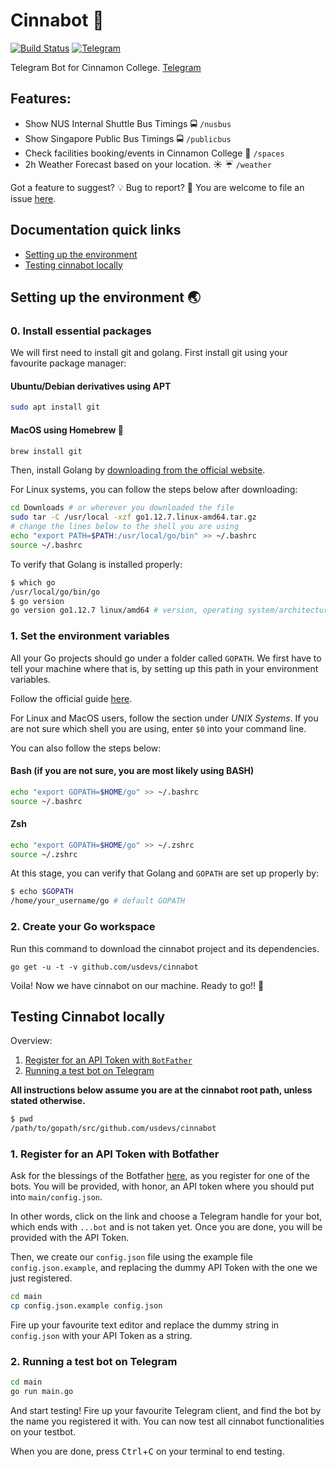 # Cinnabot :robot: 
[![Build Status](https://travis-ci.com/usdevs/cinnabot.svg)](https://travis-ci.com/usdevs/cinnabot/)
[![Telegram](https://img.shields.io/badge/telegram-ready-brightgreen.svg)](https://t.me/cinnabot)

Telegram Bot for Cinnamon College. [Telegram](https://t.me/cinnabot)

## Features:
- Show NUS Internal Shuttle Bus Timings :oncoming_bus: `/nusbus`
- Show Singapore Public Bus Timings :oncoming_bus: `/publicbus`
- Check facilities booking/events in Cinnamon College :school: `/spaces`
- 2h Weather Forecast based on your location. :sunny: :umbrella: `/weather`


Got a feature to suggest? :bulb:
Bug to report? :bug:
You are welcome to file an issue [here](https://github.com/usdevs/cinnabot/issues).

## Documentation quick links
- [Setting up the environment](#setting-up-the-environment)
- [Testing cinnabot locally](#testing-cinnabot-locally)

## Setting up the environment :earth_asia:

### 0. Install essential packages

We will first need to install git and golang. First install git using your favourite
package manager:

#### Ubuntu/Debian derivatives using APT
```bash
sudo apt install git
```

#### MacOS using Homebrew :beer:
```bash
brew install git
```

Then, install Golang by [downloading from the official website](https://golang.org/dl/).

For Linux systems, you can follow the steps below after downloading:

```bash
cd Downloads # or wherever you downloaded the file
sudo tar -C /usr/local -xzf go1.12.7.linux-amd64.tar.gz
# change the lines below to the shell you are using
echo "export PATH=$PATH:/usr/local/go/bin" >> ~/.bashrc
source ~/.bashrc
```

To verify that Golang is installed properly:
```bash
$ which go
/usr/local/go/bin/go
$ go version
go version go1.12.7 linux/amd64 # version, operating system/architecture
```

### 1. Set the environment variables

All your Go projects should go under a folder called `GOPATH`. We first have to tell your machine 
where that is, by setting up this path in your environment variables. 

Follow the official guide [here](https://github.com/golang/go/wiki/SettingGOPATH).

For Linux and MacOS users, follow the section under *UNIX Systems*. If you are not sure which shell you are using, enter `$0` into your command line.

You can also follow the steps below:
#### Bash (if you are not sure, you are most likely using BASH)
```bash
echo "export GOPATH=$HOME/go" >> ~/.bashrc
source ~/.bashrc
```

#### Zsh
```bash
echo "export GOPATH=$HOME/go" >> ~/.zshrc
source ~/.zshrc
```

At this stage, you can verify that Golang and `GOPATH` are set up properly by:
```bash
$ echo $GOPATH
/home/your_username/go # default GOPATH
```

### 2. Create your Go workspace

Run this command to download the cinnabot project and its dependencies. 
```
go get -u -t -v github.com/usdevs/cinnabot
```
Voila! Now we have cinnabot on our machine. Ready to go!! :tada:


## Testing Cinnabot locally
Overview:
1. [Register for an API Token with `BotFather`](#1-register-for-an-api-token-with-botfather)
2. [Running a test bot on Telegram](#2-running-a-test-bot-on-telegram)

**All instructions below assume you are at the cinnabot root path, unless stated otherwise.**
```bash
$ pwd
/path/to/gopath/src/github.com/usdevs/cinnabot
```

### 1. Register for an API Token with Botfather
Ask for the blessings of the Botfather [here](https://t.me/botfather), as you register for one of the bots.
You will be provided, with honor, an API token where you should put into `main/config.json`.

In other words, click on the link and choose a Telegram handle for your bot, which ends with `...bot` and is not taken yet. Once you are done, you will be provided with the API Token.

Then, we create our `config.json` file using the example file `config.json.example`, and replacing the dummy API Token with the one we just registered.
```bash
cd main
cp config.json.example config.json
```

Fire up your favourite text editor and replace the dummy string in `config.json` with your API Token as a string.

### 2. Running a test bot on Telegram
```bash
cd main
go run main.go
```

And start testing! Fire up your favourite Telegram client, and find the bot by the name you registered it with. You can now test all cinnabot functionalities on your testbot.

When you are done, press <kbd>Ctrl</kbd>+<kbd>C</kbd> on your terminal to end testing.


